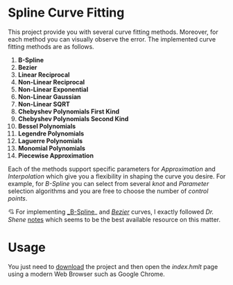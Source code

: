 # Spline Curve Fitting

This project provide you with several curve fitting methods. Moreover, for each method you can visually observe the error. The implemented curve fitting methods are as follows.

1. **B-Spline**
2. **Bezier**
3. **Linear Reciprocal**
4. **Non-Linear Reciprocal**
5. **Non-Linear Exponential**
6. **Non-Linear Gaussian**
7. **Non-Linear SQRT**
8. **Chebyshev Polynomials First Kind**
9. **Chebyshev Polynomials Second Kind**
10. **Bessel Polynomials**
11. **Legendre Polynomials**
12. **Laguerre Polynomials**
13. **Monomial Polynomials**
14. **Piecewise Approximation**

Each of the methods support specific parameters for _Approximation_ and _Interpolation_ which give you a flexibility in shaping the curve you desire. For example, for _B-Spline_ you can select from several _knot_ and _Parameter_ selection algorithms and you are free to choose the number of _control points_.

:cupid: For implementing [_B-Spline](https://github.com/mirsaeedi/spline-curve-fitting/tree/master/wwwroot/js/BSpline)_ and [_Bezier_](https://github.com/mirsaeedi/spline-curve-fitting/tree/master/wwwroot/js/Bezier) curves, I exactly followed _Dr. Shene_ [notes](https://pages.mtu.edu/~shene/COURSES/cs3621/NOTES/) which seems to be the best available resource on this matter.


# Usage

You just need to [download](https://github.com/mirsaeedi/spline-curve-fitting/archive/master.zip) the project and then open the _index.hmlt_ page using a modern Web Browser such as Google Chrome.
